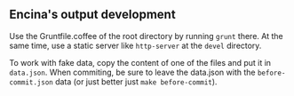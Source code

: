 ## Encina's output development

Use the Gruntfile.coffee of the root directory by running `grunt` there. At the same time, use a static server like `http-server` at the `devel` directory.

To work with fake data, copy the content of one of the files and put it in `data.json`. When commiting, be sure to leave the data.json with the `before-commit.json` data (or just better just `make before-commit`).